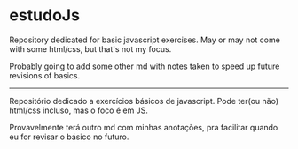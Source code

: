 # estudoJs

Repository dedicated for basic javascript exercises. May or may not come with some html/css, but that's not my focus.

Probably going to add some other md with notes taken to speed up future revisions of basics.

----------

Repositório dedicado a exercícios básicos de javascript. Pode ter(ou não) html/css incluso, mas o foco é em JS.

Provavelmente terá outro md com minhas anotações, pra facilitar quando eu for revisar o básico no futuro.
